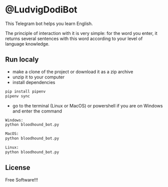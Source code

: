 # @LudvigDodiBot

This Telegram bot helps you learn English.

The principle of interaction with it is very simple: for the word you enter, it returns several sentences with this word according to your level of language knowledge.



## Run localy
- make a clone of the project or download it as a zip archive
- unzip it to your computer
- install dependencies 

```sh
pip install pipenv
pipenv sync
```


- go to the terminal (Linux or MacOS) or powershell if you are on Windows and enter the command

```sh
Windows:
python bloodhound_bot.py
```

```sh
MacOS:
python bloodhound_bot.py
```
```sh
Linux:
python bloodhound_bot.py
```


## License

Free Software!!!